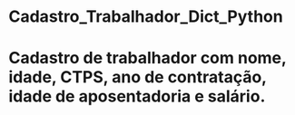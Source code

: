 # Cadastro_Trabalhador_Dict_Python
# Cadastro de trabalhador com nome, idade, CTPS, ano de contratação, idade de aposentadoria e salário.
